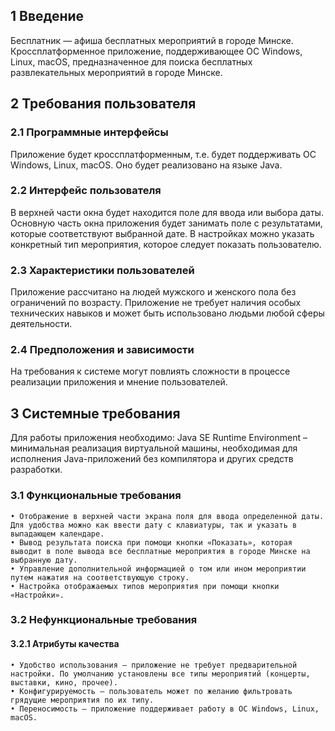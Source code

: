 ## 1 Введение
Бесплатник — афиша бесплатных мероприятий в городе Минске. Кроссплатформенное приложение, поддерживающее ОС Windows, Linux, macOS, предназначенное для поиска бесплатных развлекательных мероприятий в городе Минске. 
## 2 Требования пользователя
### 2.1 Программные интерфейсы
Приложение будет кроссплатформенным, т.е. будет поддерживать ОС Windows, Linux, macOS. Оно будет реализовано на языке Java.
### 2.2 Интерфейс пользователя
В верхней части окна будет находится поле для ввода или выбора даты. Основную часть окна приложения будет занимать поле с результатами, которые соответствуют выбранной дате. В настройках можно указать конкретный тип мероприятия, которое следует показать пользователю. 
### 2.3 Характеристики пользователей
Приложение рассчитано на людей мужского и женского пола без ограничений по возрасту. Приложение не требует наличия особых технических навыков и может быть использовано людьми любой сферы деятельности.
### 2.4 Предположения и зависимости
На требования к системе могут повлиять сложности в процессе реализации приложения и мнение пользователей.
## 3 Системные требования
Для работы приложения необходимо: Java SE Runtime Environment – минимальная реализация виртуальной машины, необходимая для исполнения Java-приложений без компилятора и других средств разработки.
### 3.1 Функциональные требования
    • Отображение в верхней части экрана поля для ввода определенной даты. Для удобства можно как ввести дату с клавиатуры, так и указать в выпадающем календаре.
    • Вывод результата поиска при помощи кнопки «Показать», которая выводит в поле вывода все бесплатные мероприятия в городе Минске на выбранную дату. 
    • Управление дополнительной информацией о том или ином мероприятии путем нажатия на соответствующую строку. 
    • Настройка отображаемых типов мероприятия при помощи кнопки «Настройки». 
### 3.2 Нефункциональные требования
#### 3.2.1 Атрибуты качества
    • Удобство использования – приложение не требует предварительной настройки. По умолчанию установлены все типы мероприятий (концерты, выставки, кино, прочее). 
    • Конфигурируемость – пользователь может по желанию фильтровать грядущие мероприятия по их типу. 
    • Переносимость – приложение поддерживает работу в ОС Windows, Linux, macOS.

